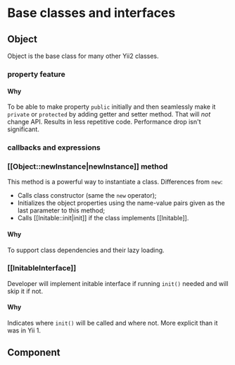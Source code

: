 Base classes and interfaces
===========================

Object
------

Object is the base class for many other Yii2 classes.

### property feature

#### Why

To be able to make property `public` initially and then seamlessly make it
`private` or `protected` by adding getter and setter method. That will *not*
change API. Results in less repetitive code. Performance drop isn't significant.

### callbacks and expressions

### [[Object::newInstance|newInstance]] method

This method is a powerful way to instantiate a class. Differences from `new`:

- Calls class constructor (same the `new` operator);
- Initializes the object properties using the name-value pairs given as the
  last parameter to this method;
- Calls [[Initable::init|init]] if the class implements [[Initable]].

#### Why

To support class dependencies and their lazy loading.

### [[InitableInterface]]

Developer will implement initable interface if running `init()` needed and will
skip it if not.

#### Why

Indicates where `init()` will be called and where not. More explicit than it was
in Yii 1.

Component
---------

